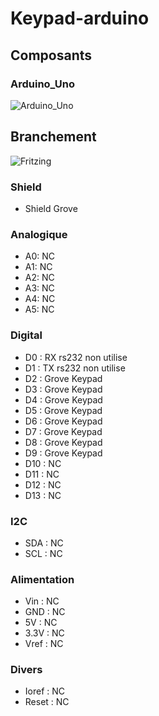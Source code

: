 # Keypad-arduino

## Composants

### Arduino_Uno
![Arduino_Uno]()

## Branchement
![Fritzing]()

### Shield
* Shield Grove

### Analogique
* A0: NC
* A1: NC
* A2: NC
* A3: NC
* A4: NC
* A5: NC

### Digital
* D0 : RX rs232 non utilise
* D1 : TX rs232 non utilise
* D2 : Grove Keypad
* D3 : Grove Keypad
* D4 : Grove Keypad
* D5 : Grove Keypad
* D6 : Grove Keypad
* D7 : Grove Keypad
* D8 : Grove Keypad
* D9 : Grove Keypad
* D10 : NC
* D11 : NC
* D12 : NC
* D13 : NC 

### I2C
* SDA : NC
* SCL : NC

### Alimentation
* Vin : NC
* GND : NC
* 5V : NC
* 3.3V : NC
* Vref : NC

### Divers 
* Ioref : NC
* Reset : NC